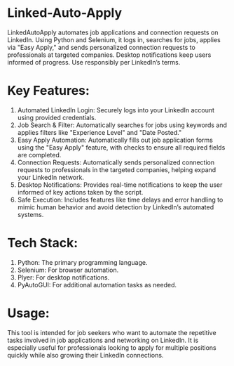 # Linked-Auto-Apply
LinkedAutoApply automates job applications and connection requests on LinkedIn. Using Python and Selenium, it logs in, searches for jobs, applies via "Easy Apply," and sends personalized connection requests to professionals at targeted companies. Desktop notifications keep users informed of progress. Use responsibly per LinkedIn’s terms.


# Key Features:
1. Automated LinkedIn Login: Securely logs into your LinkedIn account using provided credentials.
2. Job Search & Filter: Automatically searches for jobs using keywords and applies filters like "Experience Level" and "Date Posted."
3. Easy Apply Automation: Automatically fills out job application forms using the "Easy Apply" feature, with checks to ensure all required fields are completed.
4. Connection Requests: Automatically sends personalized connection requests to professionals in the targeted companies, helping expand your LinkedIn network.
5. Desktop Notifications: Provides real-time notifications to keep the user informed of key actions taken by the script.
6. Safe Execution: Includes features like time delays and error handling to mimic human behavior and avoid detection by LinkedIn’s automated systems.

# Tech Stack:
1. Python: The primary programming language.
2. Selenium: For browser automation.
3. Plyer: For desktop notifications.
4. PyAutoGUI: For additional automation tasks as needed.

# Usage:
This tool is intended for job seekers who want to automate the repetitive tasks involved in job applications and networking on LinkedIn. It is especially useful for professionals looking to apply for multiple positions quickly while also growing their LinkedIn connections.
